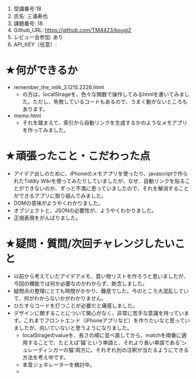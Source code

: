 1. 受講番号:18 
1. 氏名: 三浦寿也
1. 課題番号: 18 
1. Github_URL: https://github.com/TM4423/kougi2
1. レビュー会参加: あり
1. API_KEY（任意）:
# ★何ができるか
- remember_the_milk_3.1215.2226.html
  - の方は、localStrageを、色々な関数で操作してみるhtmlを書いてみました。ただし、失敗しているコードもあるので、うまく動かないところもあります。
- memo.html
  - それを踏まえて、索引から自動リンクを生成するかのようなメモアプリを作ってみました。 
# ★頑張ったこと・こだわった点
- アイデア出しのために、iPhoneのメモアプリを使ったり、javascriptで作られたTiddly Wikiを使ってみたりしていましたが、なぜ、自動リンクを貼ることができないのか、ずっと不満に思っていましたので、それを解消することができるアプリに取り組んでみました。
- DOMの意味がようやくわかりました。
- オブジェクトと、JSONの必要性が、ようやくわかりました。
- 正規表現をがんばりました。
# ★疑問・質問/次回チャレンジしたいこと
- 以前から考えていたアイデアメモ、買い物リストを作ろうと思いましたが、今回の機能では何か必要なのかわからず、断念しました。
- 疑問点の整理にとても時間がかかり、難産でした。今のところ大混乱していて、何がわからないかがわかりません。
- ひたすらコードを打つことが必要だと痛感しました。
- デザインに関することについて関心がなく、非常に苦手な意識を持っています。これまでフロントエンド（iPhoneアプリなど）を作りたいなと思っていましたが、向いていないと思うようになりました。
  - localStrageのvalueを、長さの順に並べ直してから、matchを順番に適用することで、たとえば'猫'という単語と、それより長い単語である'シュレーディンガーの猫'両方に、それぞれ別の注釈が当たるようにできる方法を考え中です。
  - 本音ジェネレーターを検討中。
  - 